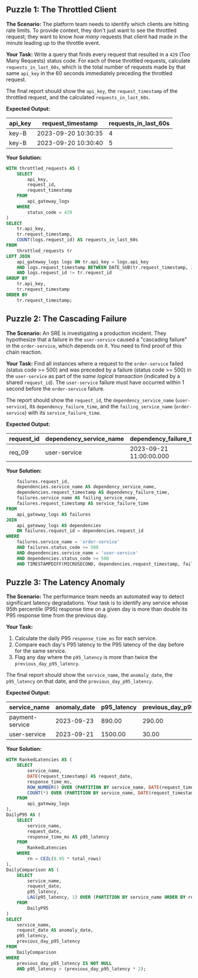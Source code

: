 ## Puzzle 1: The Throttled Client

**The Scenario:** The platform team needs to identify which clients are hitting rate limits. To provide context, they don't just want to see the throttled request; they want to know *how many* requests that client had made in the minute leading up to the throttle event.

**Your Task:** Write a query that finds every request that resulted in a `429` (Too Many Requests) status code. For each of these throttled requests, calculate `requests_in_last_60s`, which is the total number of requests made by that same `api_key` in the 60 seconds immediately preceding the throttled request.

The final report should show the `api_key`, the `request_timestamp` of the throttled request, and the calculated `requests_in_last_60s`.

**Expected Output:**

| api_key | request_timestamp   | requests_in_last_60s |
| ------- | ------------------- | -------------------- |
| key-B   | 2023-09-20 10:30:35 | 4                    |
| key-B   | 2023-09-20 10:30:40 | 5                    |


**Your Solution:**

```sql
WITH throttled_requests AS (
    SELECT
        api_key,
        request_id,
        request_timestamp
    FROM
        api_gateway_logs
    WHERE
        status_code = 429
)
SELECT
    tr.api_key,
    tr.request_timestamp,
    COUNT(logs.request_id) AS requests_in_last_60s
FROM
    throttled_requests tr
LEFT JOIN
    api_gateway_logs logs ON tr.api_key = logs.api_key
    AND logs.request_timestamp BETWEEN DATE_SUB(tr.request_timestamp, INTERVAL 60 SECOND) AND tr.request_timestamp
    AND logs.request_id != tr.request_id
GROUP BY
    tr.api_key,
    tr.request_timestamp
ORDER BY
    tr.request_timestamp;
```

## Puzzle 2: The Cascading Failure

**The Scenario:** An SRE is investigating a production incident. They hypothesize that a failure in the `user-service` caused a "cascading failure" in the `order-service`, which depends on it. You need to find proof of this chain reaction.

**Your Task:** Find all instances where a request to the `order-service` failed (status code >= 500) and was preceded by a failure (status code >= 500) in the `user-service` as part of the *same logical transaction* (indicated by a shared `request_id`). The `user-service` failure must have occurred within 1 second before the `order-service` failure.

The report should show the `request_id`, the `dependency_service_name` (`user-service`), its `dependency_failure_time`, and the `failing_service_name` (`order-service`) with its `service_failure_time`.

**Expected Output:**

| **request_id** | **dependency_service_name** | **dependency_failure_time** | **failing_service_name** | **service_failure_time** |
| -------------------- | --------------------------------- | --------------------------------- | ------------------------------ | ------------------------------ |
| req_09               | user-service                      | 2023-09-21 11:00:00.000           | order-service                  | 2023-09-21 11:00:00.500        |

**Your Solution:**

```sql
    failures.request_id,
    dependencies.service_name AS dependency_service_name,
    dependencies.request_timestamp AS dependency_failure_time,
    failures.service_name AS failing_service_name,
    failures.request_timestamp AS service_failure_time
FROM
    api_gateway_logs AS failures
JOIN
    api_gateway_logs AS dependencies
    ON failures.request_id = dependencies.request_id
WHERE
    failures.service_name = 'order-service'
    AND failures.status_code >= 500
    AND dependencies.service_name = 'user-service'
    AND dependencies.status_code >= 500
    AND TIMESTAMPDIFF(MICROSECOND, dependencies.request_timestamp, failures.request_timestamp) BETWEEN 1 AND 1000000;
```

## Puzzle 3: The Latency Anomaly

**The Scenario:** The performance team needs an automated way to detect significant latency degradations. Your task is to identify any service whose 95th percentile (P95) response time on a given day is more than double its P95 response time from the previous day.

**Your Task:**

1. Calculate the daily P95 `response_time_ms` for each service.
2. Compare each day's P95 latency to the P95 latency of the day before for the same service.
3. Flag any day where the `p95_latency` is more than twice the `previous_day_p95_latency`.

The final report should show the `service_name`, the `anomaly_date`, the `p95_latency` on that date, and the `previous_day_p95_latency`.

**Expected Output:**

| **service_name** | **anomaly_date** | **p95_latency** | **previous_day_p95_latency** |
| ---------------------- | ---------------------- | --------------------- | ---------------------------------- |
| payment-service        | 2023-09-23             | 890.00                | 290.00                             |
| user-service           | 2023-09-21             | 1500.00               |  30.00                             |

**Your Solution:**

```sql
WITH RankedLatencies AS (
    SELECT
        service_name,
        DATE(request_timestamp) AS request_date,
        response_time_ms,
        ROW_NUMBER() OVER (PARTITION BY service_name, DATE(request_timestamp) ORDER BY response_time_ms) AS rn,
   		COUNT(*) OVER (PARTITION BY service_name, DATE(request_timestamp)) AS total_rows
    FROM
        api_gateway_logs
),
DailyP95 AS (
    SELECT
        service_name,
        request_date,
        response_time_ms AS p95_latency
    FROM
        RankedLatencies
    WHERE
        rn = CEIL(0.95 * total_rows)
),
DailyComparison AS (
    SELECT
        service_name,
        request_date,
        p95_latency,
        LAG(p95_latency, 1) OVER (PARTITION BY service_name ORDER BY request_date) AS previous_day_p95_latency
    FROM
        DailyP95
)
SELECT
    service_name,
    request_date AS anomaly_date,
    p95_latency,
    previous_day_p95_latency
FROM
    DailyComparison
WHERE
    previous_day_p95_latency IS NOT NULL
    AND p95_latency > (previous_day_p95_latency * 2);
```
